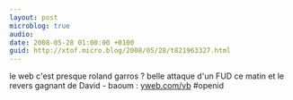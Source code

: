 ```yaml
---
layout: post
microblog: true
audio: 
date: 2008-05-28 01:00:00 +0100
guid: http://xtof.micro.blog/2008/05/28/t821963327.html
---
```

le web c'est presque roland garros ? belle attaque d'un FUD ce matin et le revers gagnant de David - baoum :  [yweb.com/vb](http://yweb.com/vb) #openid
